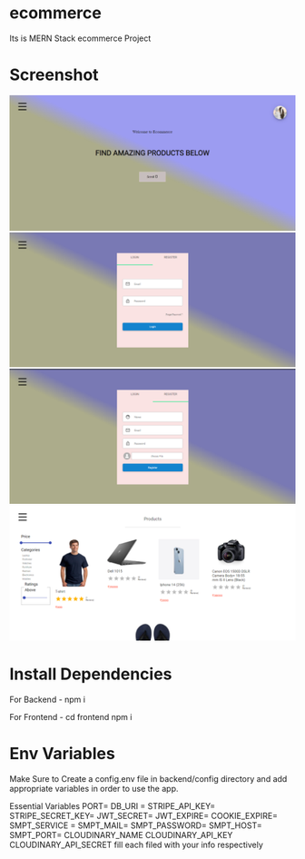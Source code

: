 # ecommerce
Its is MERN Stack ecommerce Project

# Screenshot
![](./Home.png)
![](./Login.png)
![](./Signup.png)
![](./Product.png)

# Install Dependencies

For Backend - npm i

For Frontend - cd frontend  npm i

# Env Variables


Make Sure to Create a config.env file in backend/config directory and add appropriate variables in order to use the app.

Essential Variables PORT= DB_URI = STRIPE_API_KEY= STRIPE_SECRET_KEY= JWT_SECRET= JWT_EXPIRE= COOKIE_EXPIRE= SMPT_SERVICE = SMPT_MAIL= SMPT_PASSWORD= SMPT_HOST= SMPT_PORT= CLOUDINARY_NAME CLOUDINARY_API_KEY CLOUDINARY_API_SECRET fill each filed with your info respectively
